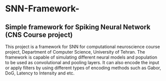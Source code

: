 # SNN-Framework-
## Simple framework for Spiking Neural Network (CNS Course project)
This project is a framework for SNN for computational neuroscience course project, Department of Computer Science, University of Tehran. The framework is capable of simulating different neural models and population to be used as convolutional and pooling layers. It can also encode the input or apply filters by using different types of encoding methods such as Gabor, DoG, Latency to Intensity and etc.
